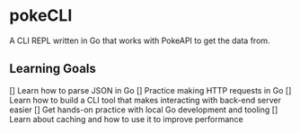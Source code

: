 # pokeCLI
A CLI REPL written in Go that works with PokeAPI to get the data from.

## Learning Goals

[] Learn how to parse JSON in Go
[] Practice making HTTP requests in Go
[] Learn how to build a CLI tool that makes interacting with back-end server easier
[] Get hands-on practice with local Go development and tooling
[] Learn about caching and how to use it to improve performance
